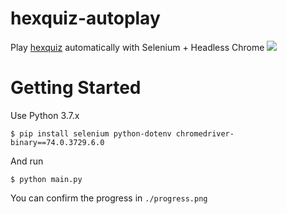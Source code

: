 # hexquiz-autoplay
Play [hexquiz](https://lukerissacher.com/hexquiz) automatically with Selenium + Headless Chrome
![](https://i.imgur.com/ZpCZS84.png)

# Getting Started
Use Python 3.7.x
```
$ pip install selenium python-dotenv chromedriver-binary==74.0.3729.6.0
```

And run
```
$ python main.py
```

You can confirm the progress in `./progress.png`
